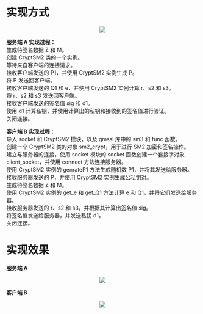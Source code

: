 # 实现方式

<div align="center">
  <img src="https://github.com/Ljm200301/ljm/blob/main/pictures/SM21.png">
</div>

**服务端 A 实现过程：**  
生成待签名数据 Z 和 M。  
创建 CryptSM2 类的一个实例。  
等待来自客户端的连接请求。  
接收客户端发送的 P1，并使用 CryptSM2 实例生成 P。  
将 P 发送回客户端。  
接收客户端发送的 Q1 和 e，并使用 CryptSM2 实例计算 r、s2 和 s3。  
将 r、s2 和 s3 发送回客户端。  
接收客户端发送的签名值 sig 和 d1。  
使用 d1 计算私钥，并使用计算出的私钥和接收到的签名值进行验证。  
关闭连接。

**客户端 B 实现过程：**  
导入 socket 和 CryptSM2 模块，以及 gmssl 库中的 sm3 和 func 函数。  
创建一个 CryptSM2 类的对象 sm2_crypt，用于进行 SM2 加密和签名操作。  
建立与服务器的连接，使用 socket 模块的 socket 函数创建一个套接字对象 client_socket，并使用 connect 方法连接服务器。  
使用 CryptSM2 实例的 genrateP1 方法生成随机数 P1，并将其发送给服务器。  
接收服务器发送的 P，并使用 CryptSM2 实例生成公私钥对。  
生成待签名数据 Z 和 M。  
使用 CryptSM2 实例的 get_e 和 get_Q1 方法计算 e 和 Q1，并将它们发送给服务器。  
接收服务器发送的 r、s2 和 s3，并根据其计算出签名值 sig。  
将签名值发送给服务器，并发送私钥 d1。  
关闭连接。


# 实现效果
**服务端 A**  
<div align="center">
  <img src="https://github.com/Ljm200301/ljm/blob/main/pictures/SM2_Sign_2P_A.png">
</div>

**客户端 B**
<div align="center">
  <img src="https://github.com/Ljm200301/ljm/blob/main/pictures/SM2_Sign_2P_B.png">
</div>
